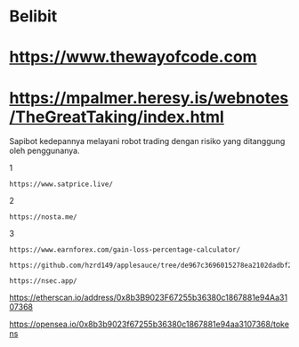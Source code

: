 # Belibit
# https://www.thewayofcode.com
# https://mpalmer.heresy.is/webnotes/TheGreatTaking/index.html

Sapibot kedepannya melayani robot trading dengan risiko yang ditanggung oleh penggunanya.

1
```
https://www.satprice.live/
```
2
```
https://nosta.me/
```
3
```
https://www.earnforex.com/gain-loss-percentage-calculator/
```
```
https://github.com/hzrd149/applesauce/tree/de967c3696015278ea2102dadbf27fcbc6128bc8
```
```
https://nsec.app/
```
https://etherscan.io/address/0x8b3B9023F67255b36380c1867881e94Aa3107368

https://opensea.io/0x8b3b9023f67255b36380c1867881e94aa3107368/tokens
